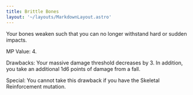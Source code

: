 ```yaml
---
title: Brittle Bones
layout: '~/layouts/MarkdownLayout.astro'
---
```

Your bones weaken such that you can no longer withstand hard or sudden
impacts.

MP Value: 4.

Drawbacks: Your massive damage threshold decreases by 3. In addition, you take
an additional 1d6 points of damage from a fall.

Special: You cannot take this drawback if you have the Skeletal Reinforcement
mutation.


